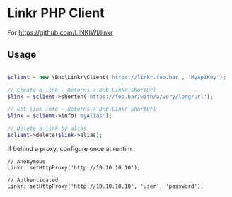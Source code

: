 # Linkr PHP Client

For https://github.com/LINKIWI/linkr

## Usage

```php

$client = new \Bnb\Linkr\Client('https://linkr.foo.bar', 'MyApiKey');

// Create a link - Returns a Bnb\Linkr\ShortUrl
$link = $client->shorten('https://foo.bar/with/a/very/long/url');

// Get link info - Returns a Bnb\Linkr\ShortUrl
$link = $client->info('myAlias');

// Delete a link by alias
$client->delete($link->alias);

```

If behind a proxy, configure once at runtim :

```
// Anonymous
Linkr::setHttpProxy('http://10.10.10.10');

// Authenticated
Linkr::setHttpProxy('http://10.10.10.10', 'user', 'password');
```
